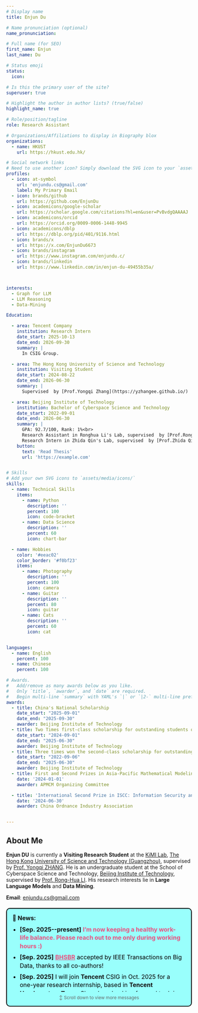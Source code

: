 ```yaml
---
# Display name
title: Enjun Du

# Name pronunciation (optional)
name_pronunciation: 

# Full name (for SEO)
first_name: Enjun
last_name: Du

# Status emoji
status:
  icon: 

# Is this the primary user of the site?
superuser: true

# Highlight the author in author lists? (true/false)
highlight_name: true

# Role/position/tagline
role: Research Assistant

# Organizations/Affiliations to display in Biography blox
organizations:
  - name: HKUST
    url: https://hkust.edu.hk/

# Social network links
# Need to use another icon? Simply download the SVG icon to your `assets/media/icons/` folder.
profiles:
  - icon: at-symbol
    url: 'enjundu.cs@gmail.com'
    label: My Primary Email
  - icon: brands/github
    url: https://github.com/EnjunDu
  - icon: academicons/google-scholar
    url: https://scholar.google.com/citations?hl=en&user=PvBvdgQAAAAJ
  - icon: academicons/orcid
    url: https://orcid.org/0009-0006-1448-9945
  - icon: academicons/dblp
    url: https://dblp.org/pid/401/9116.html
  - icon: brands/x
    url: https://x.com/EnjunDu6673
  - icon: brands/instagram
    url: https://www.instagram.com/enjundu.c/
  - icon: brands/linkedin
    url: https://www.linkedin.com/in/enjun-du-49455b35a/



interests:
  - Graph for LLM
  - LLM Reasoning
  - Data-Mining

Education:

  - area: Tencent Company
    institution: Research Intern
    date_start: 2025-10-13
    date_end: 2026-09-30
    summary: |
      In CSIG Group.

  - area: The Hong Kong University of Science and Technology
    institution: Visiting Student
    date_start: 2024-08-22
    date_end: 2026-06-30
    summary: |
      Supervised  by [Prof.Yongqi Zhang](https://yzhangee.github.io/)

  - area: Beijing Institute of Technology
    institution: Bachelor of Cyberspace Science and Technology
    date_start: 2022-09-01
    date_end: 2026-06-30
    summary: |
      GPA: 92.7/100, Rank: 1%<br>
      Research Assistant in Ronghua Li's Lab, supervised  by [Prof.Ronghua Li](https://ronghuali.github.io/) and [Dr.Xunkai Li](https://xkli-allen.github.io/) from November 2024 to present.<br>
      Research Intern in Zhida Qin's Lab, supervised  by [Prof.Zhida Qin](https://zhidaqin.github.io/) form September 2023 to December 2025.<br>
    button:
      text: 'Read Thesis'
      url: 'https://example.com'


# Skills
# Add your own SVG icons to `assets/media/icons/`
skills:
  - name: Technical Skills
    items:
      - name: Python
        description: ''
        percent: 100
        icon: code-bracket
      - name: Data Science
        description: ''
        percent: 60
        icon: chart-bar

  - name: Hobbies
    color: '#eeac02'
    color_border: '#f0bf23'
    items:
      - name: Photography
        description: ''
        percent: 100
        icon: camera
      - name: Guitar
        description: ''
        percent: 80
        icon: guitar
      - name: Cats
        description: ''
        percent: 60
        icon: cat


languages:
  - name: English
    percent: 100
  - name: Chinese
    percent: 100

# Awards.
#   Add/remove as many awards below as you like.
#   Only `title`, `awarder`, and `date` are required.
#   Begin multi-line `summary` with YAML's `|` or `|2-` multi-line prefix and indent 2 spaces below.
awards:
  - title: China's National Scholarship
    date_start: "2025-09-01"
    date_end: "2025-09-30"
    awarder: Beijing Institute of Technology
  - title: Two Times first-class scholarship for outstanding students of Beijing Institute of Technology
    date_start: "2024-09-01"
    date_end: "2025-06-30"
    awarder: Beijing Institute of Technology
  - title: Three times won the second-class scholarship for outstanding students of Beijing Institute of Technology
    date_start: "2022-09-06"
    date_end: "2025-06-30"
    awarder: Beijing Institute of Technology
  - title: First and Second Prizes in Asia-Pacific Mathematical Modeling International
    date: '2024-01-01'
    awarder: APMCM Organizing Committee

  - title: 'International Second Prize in ISCC: Information Security and Countermeasures Contest'
    date: '2024-06-30'
    awarder: China Ordnance Industry Association


---
```


## About Me

**Enjun DU** is currently a **Visiting Research Student** at the [KiMI Lab](https://yzhangee.github.io/group), [The Hong Kong University of Science and Technology (Guangzhou)](https://www.hkust-gz.edu.cn/), supervised by [Prof. Yongqi ZHANG](https://yzhangee.github.io/). He is an undergraduate student at the School of Cyberspace Science and Technology, [Beijing Institute of Technology](https://english.bit.edu.cn/), supervised by [Prof. Rong-Hua LI](https://ronghuali.github.io/ronghuali.html). His research interests lie in **Large Language Models** and **Data Mining**.



**Email**: enjundu.cs@gmail.com

<div style="border: 2px solid #000000; background-color: #99FFFC; color: #000000; padding: 15px; margin-top: 20px; margin-bottom: 20px; border-radius: 10px; font-size: 16px;">
  <strong style="color: #111111;">📢 News:</strong>
  <div style="max-height: 180px; overflow-y: auto; margin-top: 10px; padding-right: 5px;">
    <ul style="margin: 0; padding-left: 20px; list-style-type: disc;">
      <li style="margin-bottom: 8px; line-height: 1.4;">
        <strong style="color: #111111;">[Sep. 2025--present]</strong> 
        <span style="color: #EA517F; font-weight: bold;">I’m now keeping a healthy work-life balance. Please reach out to me only during working hours :)</span>
      </li>
      <li style="margin-bottom: 8px; line-height: 1.4;">
        <strong style="color: #111111;">[Sep. 2025]</strong> <a href="https://enjundu.com/publication/01_bhsbr/BHSBR.pdf" style="color: #EA517F; font-weight: bold; text-decoration: underline;">BHSBR</a> accepted by IEEE Transactions on Big Data, thanks to all co-authors!
      </li>
      <li style="margin-bottom: 8px; line-height: 1.4;">
      <strong style="color: #111111;">[Sep. 2025]</strong> I will join <strong style="color: #111111;">Tencent</strong> CSIG in Oct. 2025 for a one-year research internship, based in <strong style="color: #111111;">Tencent Headquarters Tower</strong> Shenzhen. Looking forward to doing some interesting work!
    </li>
      <li style="margin-bottom: 8px; line-height: 1.4;">
        <strong style="color: #111111;">[Sep. 2025]</strong> 
        <a href="https://arxiv.org/pdf/2504.00711" style="color: #EA517F; font-weight: bold; text-decoration: underline;">GraphMaster</a> accepted at NeurIPS 2025 Spotlight. See you in San Diego, USA!
      </li>
       <li style="margin-bottom: 8px; line-height: 1.4;">
        <strong style="color: #111111;">[Sep. 2025]</strong> 
        I am honored to start a relationship with a  
        <a href="https://www.douyin.com/user/MS4wLjABAAAA8szeirQhJ8R7M5oGCSAkCXO3QwyCuAma9TX5aZt-XSA?from_tab_name=main&is_search=0&list_name=follow&nt=0" style="color: #EA517F; font-weight: bold; text-decoration: underline;">talented lady</a>. 
        Grateful to fate for bringing us together!
      </li>
      <li style="margin-bottom: 8px; line-height: 1.4;">
        <strong style="color: #111111;">[Sep. 2025]</strong> 
        I will attend EMNLP 2025 in Suzhou and give an <strong style="color: #111111;">oral presentation</strong> of our paper 
        <a href="https://arxiv.org/pdf/2507.20498" style="color: #EA517F; font-weight: bold; text-decoration: underline;">Mixture of Length and Pruning Experts for Knowledge Graphs Reasoning (MoKGR)</a>. 
        Looking forward to meeting everyone!
      </li>
      <li style="margin-bottom: 8px; line-height: 1.4;">
        <strong style="color: #111111;">[Aug. 2025] I am actively seeking Ph.D. opportunities for Fall 2026 admission</strong>, especially in the areas of <strong style="color: #111111;">Graph for LLM, LLM Reasoning, and Multi-Modal Data-Mining</strong>. Please feel free to reach out if you are interested in potential collaboration or supervision!
      </li>
      <li style="margin-bottom: 8px; line-height: 1.4;">
        <strong style="color: #111111;">[Aug. 2025]</strong> 
        <a href="https://arxiv.org/pdf/2507.20498" style="color: #EA517F; font-weight: bold; text-decoration: underline;">MoKGR</a> accepted at EMNLP 2025 main conference, thanks to Prof. Zhang for the guidance. See you in Suzhou!
      </li>
      <li style="margin-bottom: 8px; line-height: 1.4;">
        <strong style="color: #111111;">[Aug. 2025]</strong> 
        I will attend IJCAI 2025 in Guangzhou and give an <strong style="color: #111111;">oral presentation</strong> of our paper 
        <span style="color: #EA517F; font-weight: bold;">ADC-GS: Anchor-Driven Deformable and Compressed Gaussian Splatting for Dynamic Scene Reconstruction</span>. 
        Looking forward to meeting everyone!
      </li>
      <li style="margin-bottom: 8px; line-height: 1.4;">
        <strong style="color: #111111;">[Jun. 2025]</strong> Officially joined The Hong Kong University of Science and Technology (Guangzhou) as a Visiting Research Student until July 1, 2026. Looking forward to meet more with HKUST(GZ) peers!
      </li>
      <li style="margin-bottom: 8px; line-height: 1.4;">
        <strong style="color: #111111;">[Mar. 2025]</strong> <a href="https://arxiv.org/pdf/2503.08154" style="color: #EA517F; font-weight: bold; text-decoration: underline;">S2A</a> accepted at CVPR 2025 Workshop, thanks to my co-authors!
      </li>
      <li style="margin-bottom: 8px; line-height: 1.4;">
        <strong style="color: #111111;">[Nov. 2024]</strong> <a href="https://ieeexplore.ieee.org/abstract/document/10769506/" style="color: #EA517F; font-weight: bold; text-decoration: underline;">DSVC</a> accepted by IEEE TCSS, thanks to all co-authors!
      </li>
    </ul>
  </div>
  <div style="text-align: center; margin-top: 8px; font-size: 12px; color: #666;">
    ↕️ Scroll down to view more messages
  </div>
</div>













<div style="margin-top: 20px; width: 420px; margin-left: auto; margin-right: auto;"> <script type="text/javascript" id="clustrmaps" src="//cdn.clustrmaps.com/map_v2.js?cl=ffffff&w=a&t=tt&d=YqwrAieXupfwKmvDXnKDnNcDSS8tO8YEqekLvXM-EV0&co=2d78ad&ct=ffffff&cmo=3acc3a&cmn=ff5353"></script> </div>



